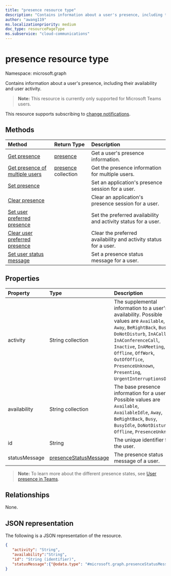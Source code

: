```yaml
---
title: "presence resource type"
description: "Contains information about a user's presence, including their availability and user activity."
author: "awang119"
ms.localizationpriority: medium
doc_type: resourcePageType
ms.subservice: "cloud-communications"
---
```


# presence resource type

Namespace: microsoft.graph

Contains information about a user's presence, including their availability and user activity.

> **Note:** This resource is currently only supported for Microsoft Teams users.

This resource supports subscribing to [change notifications](/graph/webhooks).

## Methods

| Method                                                                               | Return Type                                     | Description                                         |
| :----------------------------------------------------------------------------------- | :---------------------------------------------- | :-------------------------------------------------- |
| [Get presence](../api/presence-get.md)                                               | [presence](../resources/presence.md)            | Get a user's presence information.                  |
| [Get presence of multiple users](../api/cloudcommunications-getpresencesbyuserid.md) | [presence](../resources/presence.md) collection | Get the presence information for multiple users.    |
| [Set presence](../api/presence-setpresence.md)                                       |                                                 | Set an application's presence session for a user.   |
| [Clear presence](../api/presence-clearpresence.md)                                   |                                                 | Clear an application's presence session for a user. |
| [Set user preferred presence](../api/presence-setuserpreferredpresence.md)           |                                                 | Set the preferred availability and activity status for a user.                    |
| [Clear user preferred presence](../api/presence-clearuserpreferredpresence.md)       |                                                 | Clear the preferred availability and activity status for a user.                  |
| [Set user status message](../api/presence-setstatusmessage.md)                       |                                                 | Set a presence status message for a user. |

## Properties

| Property | Type              | Description                                                                                                                                                                                                                                                                                       |
| :----------- | :---------------- | :------------------------------------------------------------------------------------------------------------------------------------------------------------------------------------------------------------------------------------------------------------------------------------------------ |
| activity     | String collection | The supplemental information to a user's availability. Possible values are `Available`, `Away`, `BeRightBack`, `Busy`, `DoNotDisturb`, `InACall`, `InAConferenceCall`, `Inactive`, `InAMeeting`, `Offline`, `OffWork`, `OutOfOffice`, `PresenceUnknown`, `Presenting`, `UrgentInterruptionsOnly`. |
| availability | String collection | The base presence information for a user. Possible values are `Available`, `AvailableIdle`,  `Away`, `BeRightBack`, `Busy`, `BusyIdle`, `DoNotDisturb`, `Offline`, `PresenceUnknown`                                                                                                              |
| id           | String            | The unique identifier for the user.                                                                                                                                                                                                                                                                                |
| statusMessage | [presenceStatusMessage](presencestatusmessage.md) | The presence status message of a user. |

>**Note:** To learn more about the different presence states, see [User presence in Teams](/microsoftteams/presence-admins). 

## Relationships

None.

## JSON representation

The following is a JSON representation of the resource.

<!-- {
  "blockType": "resource",
  "optionalProperties": [
  ],
  "@odata.type": "microsoft.graph.presence"
}-->
```json
{
   "activity": "String",
   "availability":"String",
   "id": "String (identifier)",
   "statusMessage":{"@odata.type": "#microsoft.graph.presenceStatusMessage"}
}
```
